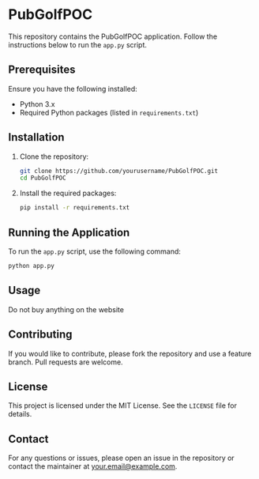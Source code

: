 # PubGolfPOC

This repository contains the PubGolfPOC application. Follow the instructions below to run the `app.py` script.

## Prerequisites

Ensure you have the following installed:
- Python 3.x
- Required Python packages (listed in `requirements.txt`)

## Installation

1. Clone the repository:
    ```sh
    git clone https://github.com/yourusername/PubGolfPOC.git
    cd PubGolfPOC
    ```

2. Install the required packages:
    ```sh
    pip install -r requirements.txt
    ```

## Running the Application

To run the `app.py` script, use the following command:
```sh
python app.py
```

## Usage
Do not buy anything on the website 

## Contributing

If you would like to contribute, please fork the repository and use a feature branch. Pull requests are welcome.

## License

This project is licensed under the MIT License. See the `LICENSE` file for details.

## Contact

For any questions or issues, please open an issue in the repository or contact the maintainer at your.email@example.com.